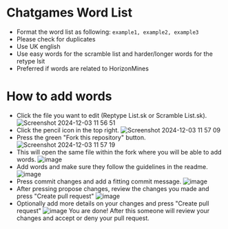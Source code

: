 # Chatgames Word List
- Format the word list as following: `example1, example2, example3`
- Please check for duplicates
- Use UK english
- Use easy words for the scramble list and harder/longer words for the retype lsit
- Preferred if words are related to HorizonMines


# How to add words 
- Click the file you want to edit (Reptype List.sk or Scramble List.sk).
![Screenshot 2024-12-03 11 56 51](https://github.com/user-attachments/assets/a43943a8-3a06-4adb-8603-8ccadda59e9d)
- Click the pencil icon in the top right.
![Screenshot 2024-12-03 11 57 09](https://github.com/user-attachments/assets/b4468856-32ba-452e-a245-5f1535b9684e)
- Press the green "Fork this repository" button.
![Screenshot 2024-12-03 11 57 19](https://github.com/user-attachments/assets/27fd5ac1-432a-4a4c-b2e1-207662079222)
- This will open the same file within the fork where you will be able to add words.
![image](https://github.com/user-attachments/assets/335071cd-186f-4857-bcd4-0e8710abdfab)
- Add words and make sure they follow the guidelines in the readme.
![image](https://github.com/user-attachments/assets/4abd8e9b-68c8-4108-a274-9f0441480966)
- Press commit changes and add a fitting commit message.
![image](https://github.com/user-attachments/assets/fd9cf4cc-daf2-454a-8c0e-5c689405e3f5)
- After pressing propose changes, review the changes you made and press "Create pull request"
![image](https://github.com/user-attachments/assets/0a650dca-7011-4db6-aa06-ca86ad649f11)
- Optionally add more details on your changes and press "Create pull request"
![image](https://github.com/user-attachments/assets/694a9818-6483-424d-b807-b323a65e887a)
You are done! After this someone will review your changes and accept or deny your pull request.



